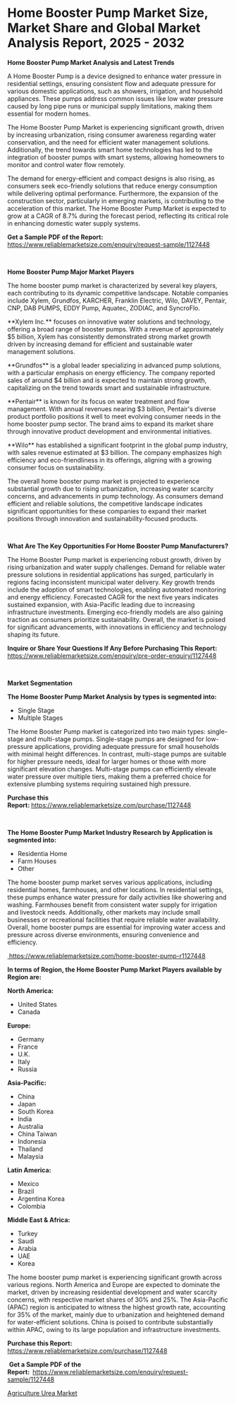 <p><h1>Home Booster Pump Market Size, Market Share and Global Market Analysis Report, 2025 - 2032</h1></p><p><strong>Home Booster Pump Market Analysis and Latest Trends</strong></p>
<p><p>A Home Booster Pump is a device designed to enhance water pressure in residential settings, ensuring consistent flow and adequate pressure for various domestic applications, such as showers, irrigation, and household appliances. These pumps address common issues like low water pressure caused by long pipe runs or municipal supply limitations, making them essential for modern homes.</p><p>The Home Booster Pump Market is experiencing significant growth, driven by increasing urbanization, rising consumer awareness regarding water conservation, and the need for efficient water management solutions. Additionally, the trend towards smart home technologies has led to the integration of booster pumps with smart systems, allowing homeowners to monitor and control water flow remotely.</p><p>The demand for energy-efficient and compact designs is also rising, as consumers seek eco-friendly solutions that reduce energy consumption while delivering optimal performance. Furthermore, the expansion of the construction sector, particularly in emerging markets, is contributing to the acceleration of this market. The Home Booster Pump Market is expected to grow at a CAGR of 8.7% during the forecast period, reflecting its critical role in enhancing domestic water supply systems.</p></p>
<p><strong>Get a Sample PDF of the Report:&nbsp;</strong> <a href="https://www.reliablemarketsize.com/enquiry/request-sample/1127448?utm_campaign=2334&utm_medium=2&utm_source=Github&utm_content=ia&utm_term=06032025&utm_id=home-booster-pump">https://www.reliablemarketsize.com/enquiry/request-sample/1127448</a></p>
<p>&nbsp;</p>
<p><strong>Home Booster Pump Major Market Players</strong></p>
<p><p>The home booster pump market is characterized by several key players, each contributing to its dynamic competitive landscape. Notable companies include Xylem, Grundfos, KARCHER, Franklin Electric, Wilo, DAVEY, Pentair, CNP, DAB PUMPS, EDDY Pump, Aquatec, ZODIAC, and SyncroFlo.</p><p>**Xylem Inc.** focuses on innovative water solutions and technology, offering a broad range of booster pumps. With a revenue of approximately $5 billion, Xylem has consistently demonstrated strong market growth driven by increasing demand for efficient and sustainable water management solutions.</p><p>**Grundfos** is a global leader specializing in advanced pump solutions, with a particular emphasis on energy efficiency. The company reported sales of around $4 billion and is expected to maintain strong growth, capitalizing on the trend towards smart and sustainable infrastructure.</p><p>**Pentair** is known for its focus on water treatment and flow management. With annual revenues nearing $3 billion, Pentair's diverse product portfolio positions it well to meet evolving consumer needs in the home booster pump sector. The brand aims to expand its market share through innovative product development and environmental initiatives.</p><p>**Wilo** has established a significant footprint in the global pump industry, with sales revenue estimated at $3 billion. The company emphasizes high efficiency and eco-friendliness in its offerings, aligning with a growing consumer focus on sustainability.</p><p>The overall home booster pump market is projected to experience substantial growth due to rising urbanization, increasing water scarcity concerns, and advancements in pump technology. As consumers demand efficient and reliable solutions, the competitive landscape indicates significant opportunities for these companies to expand their market positions through innovation and sustainability-focused products.</p></p>
<p>&nbsp;</p>
<p><strong>What Are The Key Opportunities For Home Booster Pump Manufacturers?</strong></p>
<p><p>The Home Booster Pump market is experiencing robust growth, driven by rising urbanization and water supply challenges. Demand for reliable water pressure solutions in residential applications has surged, particularly in regions facing inconsistent municipal water delivery. Key growth trends include the adoption of smart technologies, enabling automated monitoring and energy efficiency. Forecasted CAGR for the next five years indicates sustained expansion, with Asia-Pacific leading due to increasing infrastructure investments. Emerging eco-friendly models are also gaining traction as consumers prioritize sustainability. Overall, the market is poised for significant advancements, with innovations in efficiency and technology shaping its future.</p></p>
<p><strong>Inquire or Share Your Questions If Any Before Purchasing This Report:</strong> <a href="https://www.reliablemarketsize.com/enquiry/pre-order-enquiry/1127448?utm_campaign=2334&utm_medium=2&utm_source=Github&utm_content=ia&utm_term=06032025&utm_id=home-booster-pump">https://www.reliablemarketsize.com/enquiry/pre-order-enquiry/1127448</a></p>
<p>&nbsp;</p>
<p><strong>Market Segmentation</strong></p>
<p><strong>The Home Booster Pump Market Analysis by types is segmented into:</strong></p>
<p><ul><li>Single Stage</li><li>Multiple Stages</li></ul></p>
<p><p>The Home Booster Pump market is categorized into two main types: single-stage and multi-stage pumps. Single-stage pumps are designed for low-pressure applications, providing adequate pressure for small households with minimal height differences. In contrast, multi-stage pumps are suitable for higher pressure needs, ideal for larger homes or those with more significant elevation changes. Multi-stage pumps can efficiently elevate water pressure over multiple tiers, making them a preferred choice for extensive plumbing systems requiring sustained high pressure.</p></p>
<p><strong>Purchase this Report:&nbsp;</strong><a href="https://www.reliablemarketsize.com/purchase/1127448?utm_campaign=2334&utm_medium=2&utm_source=Github&utm_content=ia&utm_term=06032025&utm_id=home-booster-pump">https://www.reliablemarketsize.com/purchase/1127448</a></p>
<p>&nbsp;</p>
<p><strong>The Home Booster Pump Market Industry Research by Application is segmented into:</strong></p>
<p><ul><li>Residentia Home</li><li>Farm Houses</li><li>Other</li></ul></p>
<p><p>The home booster pump market serves various applications, including residential homes, farmhouses, and other locations. In residential settings, these pumps enhance water pressure for daily activities like showering and washing. Farmhouses benefit from consistent water supply for irrigation and livestock needs. Additionally, other markets may include small businesses or recreational facilities that require reliable water availability. Overall, home booster pumps are essential for improving water access and pressure across diverse environments, ensuring convenience and efficiency.</p></p>
<p><a href="https://www.reliablemarketsize.com/home-booster-pump-r1127448?utm_campaign=2334&utm_medium=2&utm_source=Github&utm_content=ia&utm_term=06032025&utm_id=home-booster-pump">&nbsp;https://www.reliablemarketsize.com/home-booster-pump-r1127448</a></p>
<p><strong>In terms of Region, the Home Booster Pump Market Players available by Region are:</strong></p>
<p>
    <p> <strong> North America: </strong>
        <ul>
            <li>United States</li>
            <li>Canada</li>
        </ul>
        </p> 
    <p> <strong> Europe: </strong>
        <ul>
            <li>Germany</li>
            <li>France</li>
            <li>U.K.</li>
            <li>Italy</li>
            <li>Russia</li>
        </ul>
        </p> 
    <p> <strong> Asia-Pacific: </strong>
        <ul>
            <li>China</li>
            <li>Japan</li>
            <li>South Korea</li>
            <li>India</li>
            <li>Australia</li>
            <li>China Taiwan</li>
            <li>Indonesia</li>
            <li>Thailand</li>
            <li>Malaysia</li>
        </ul>
        </p> 
    <p> <strong> Latin America: </strong>
        <ul>
            <li>Mexico</li>
            <li>Brazil</li>
            <li>Argentina Korea</li>
            <li>Colombia</li>
        </ul>
        </p> 
    <p> <strong> Middle East & Africa: </strong>
        <ul>
            <li>Turkey</li>
            <li>Saudi</li>
            <li>Arabia</li>
            <li>UAE</li>
            <li>Korea</li>
        </ul>
    </p>
    </p>
<p><p>The home booster pump market is experiencing significant growth across various regions. North America and Europe are expected to dominate the market, driven by increasing residential development and water scarcity concerns, with respective market shares of 30% and 25%. The Asia-Pacific (APAC) region is anticipated to witness the highest growth rate, accounting for 35% of the market, mainly due to urbanization and heightened demand for water-efficient solutions. China is poised to contribute substantially within APAC, owing to its large population and infrastructure investments.</p></p>
<p><strong>Purchase this Report: </strong><a href="https://www.reliablemarketsize.com/purchase/1127448?utm_campaign=2334&utm_medium=2&utm_source=Github&utm_content=ia&utm_term=06032025&utm_id=home-booster-pump">https://www.reliablemarketsize.com/purchase/1127448</a></p>
<p>&nbsp;<strong>Get a Sample PDF of the Report:&nbsp;&nbsp;</strong><a href="https://www.reliablemarketsize.com/enquiry/request-sample/1127448?utm_campaign=2334&utm_medium=2&utm_source=Github&utm_content=ia&utm_term=06032025&utm_id=home-booster-pump">https://www.reliablemarketsize.com/enquiry/request-sample/1127448</a></p>
<p><strong></strong></p>
<p><p><a href="https://github.com/MariaWashington76/Market-Research-Report-List-1/blob/main/agriculture-urea-market.md?utm_campaign=2334&utm_medium=2&utm_source=Github&utm_content=ia&utm_term=06032025&utm_id=home-booster-pump">Agriculture Urea Market</a></p></p>